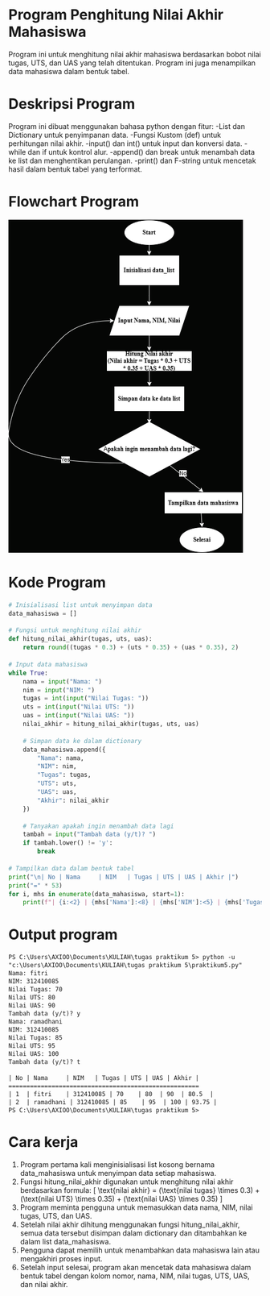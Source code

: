 # Program Penghitung Nilai Akhir Mahasiswa
Program ini untuk menghitung nilai akhir mahasiswa berdasarkan bobot nilai tugas, UTS, dan UAS yang telah ditentukan. Program ini juga menampilkan data mahasiswa dalam bentuk tabel.

# Deskripsi Program
Program ini dibuat menggunakan bahasa python dengan fitur:
-List dan Dictionary untuk penyimpanan data.
-Fungsi Kustom (def) untuk perhitungan nilai akhir.
-input() dan int() untuk input dan konversi data.
-while dan if untuk kontrol alur.
-append() dan break untuk menambah data ke list dan menghentikan perulangan.
-print() dan F-string untuk mencetak hasil dalam bentuk tabel yang terformat.

# Flowchart Program
![Flowchart](https://github.com/fitrirmdhni22/praktikum5/blob/main/flowchartnilaiakhir.drawio.png?raw=true)

# Kode Program
```python
# Inisialisasi list untuk menyimpan data
data_mahasiswa = []

# Fungsi untuk menghitung nilai akhir
def hitung_nilai_akhir(tugas, uts, uas):
    return round((tugas * 0.3) + (uts * 0.35) + (uas * 0.35), 2)

# Input data mahasiswa
while True:
    nama = input("Nama: ")
    nim = input("NIM: ")
    tugas = int(input("Nilai Tugas: "))
    uts = int(input("Nilai UTS: "))
    uas = int(input("Nilai UAS: "))
    nilai_akhir = hitung_nilai_akhir(tugas, uts, uas)

    # Simpan data ke dalam dictionary
    data_mahasiswa.append({
        "Nama": nama,
        "NIM": nim,
        "Tugas": tugas,
        "UTS": uts,
        "UAS": uas,
        "Akhir": nilai_akhir
    })

    # Tanyakan apakah ingin menambah data lagi
    tambah = input("Tambah data (y/t)? ")
    if tambah.lower() != 'y':
        break

# Tampilkan data dalam bentuk tabel
print("\n| No | Nama     | NIM   | Tugas | UTS | UAS | Akhir |")
print("=" * 53)
for i, mhs in enumerate(data_mahasiswa, start=1):
    print(f"| {i:<2} | {mhs['Nama']:<8} | {mhs['NIM']:<5} | {mhs['Tugas']:<5} | {mhs['UTS']:<3} | {mhs['UAS']:<3} | {mhs['Akhir']:<5} |")
```

# Output program
```
PS C:\Users\AXIOO\Documents\KULIAH\tugas praktikum 5> python -u "c:\Users\AXIOO\Documents\KULIAH\tugas praktikum 5\praktikum5.py"
Nama: fitri
NIM: 312410085
Nilai Tugas: 70
Nilai UTS: 80
Nilai UAS: 90
Tambah data (y/t)? y
Nama: ramadhani
NIM: 312410085
Nilai Tugas: 85
Nilai UTS: 95
Nilai UAS: 100
Tambah data (y/t)? t

| No | Nama     | NIM   | Tugas | UTS | UAS | Akhir |
=====================================================
| 1  | fitri    | 312410085 | 70    | 80  | 90  | 80.5  |
| 2  | ramadhani | 312410085 | 85    | 95  | 100 | 93.75 |
PS C:\Users\AXIOO\Documents\KULIAH\tugas praktikum 5>
```

# Cara kerja
1. Program pertama kali menginisialisasi list kosong bernama data_mahasiswa untuk menyimpan data setiap mahasiswa.
2. Fungsi hitung_nilai_akhir digunakan untuk menghitung nilai akhir berdasarkan formula:
   \[
   \text{nilai akhir} = (\text{nilai tugas} \times 0.3) + (\text{nilai UTS} \times 0.35) + (\text{nilai UAS} \times 0.35)
   \]
3. Program meminta pengguna untuk memasukkan data nama, NIM, nilai tugas, UTS, dan UAS.
4. Setelah nilai akhir dihitung menggunakan fungsi hitung_nilai_akhir, semua data tersebut disimpan dalam dictionary dan ditambahkan ke dalam list data_mahasiswa.
5. Pengguna dapat memilih untuk menambahkan data mahasiswa lain atau mengakhiri proses input.
6. Setelah input selesai, program akan mencetak data mahasiswa dalam bentuk tabel dengan kolom nomor, nama, NIM, nilai tugas, UTS, UAS, dan nilai akhir.
